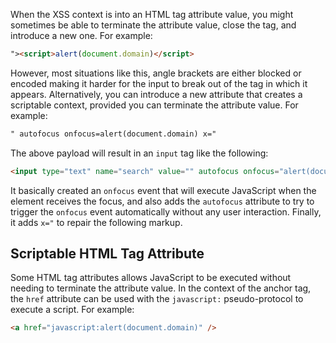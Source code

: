  When the XSS context is into an HTML tag attribute value, you might sometimes be able to terminate the attribute value, close the tag, and introduce a new one. For example:
 ```html
 "><script>alert(document.domain)</script>
```
However, most situations like this, angle brackets are either blocked or encoded making it harder for the input to break out of the tag in which it appears. Alternatively, you can introduce a new attribute that creates a scriptable context, provided you can terminate the attribute value. For example:
```html
" autofocus onfocus=alert(document.domain) x="
```
The above payload will result in an `input` tag like the following:
```html
<input type="text" name="search" value="" autofocus onfocus="alert(document.domain)" x="">
```
It basically created an `onfocus` event that will execute JavaScript when the element receives the focus, and also adds the `autofocus` attribute to try to trigger the `onfocus` event automatically without any user interaction. Finally, it adds `x="` to repair the following markup.
## Scriptable HTML Tag Attribute
Some HTML tag attributes allows JavaScript to be executed without needing to terminate the attribute value. In the context of the anchor tag, the `href` attribute can be used with the `javascript:` pseudo-protocol to execute a script. For example:
```html
<a href="javascript:alert(document.domain)" />
```

